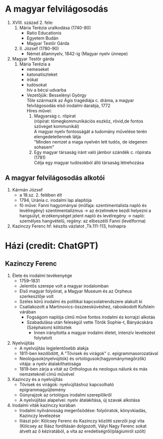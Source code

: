 # A magyar felvilágosodás  
1. XVIII. század 2. fele:  
   1. Mária Terézia uralkodása (1740-80)  
      - Ratio Educationis  
      - Egyetem Budán  
      - Magyar Testőr Gárda  
   2. II. József (1780-90)  
      - Német államnyelv, 1842-ig (Magyar nyelv ünnepe)  
2. Magyar Testőr gárda  
   1. Mária Terézia a  
      - nemeseket  
      - katonatiszteket  
      - írókat  
      - tudósokat  
	hív a bécsi udvarba  
      - Vezetőjük: Besselényi György  
	  	Tőle származik az Ágis tragédiája c. dráma, a magyar felvilágosodás első irodalmi darabja, 1772  
		Híres művei:  
		1. Magyarság c. röpirat  
      (röpirat: tömegkommunikációs eszköz, rövid,de fontos szöveget kommunikál)  
		A magyar nyelv fontosságát a tudomány művelése terén elengedetetlennek látja  
		"Minden nemzet a maga nyelvén lett tudós, de idegenen sohasem"  
		2. Egy magyar társaság iránt való jámbor szándék c. röpirata (1781)  
		Célja egy magyar tudósokból álló társaság létrehozása  
## A magyar felvilágosodás alkotói
1. Kármán József
   - a 18.sz. 2. felében élt
   - 1794, Uránia c. irodalmi lap alapítója
   - fő műve: Fanni hagyományai (műfaja: szentimentalista napló és levélregény)
      szentimentalizmus -> az érzelmekre kezdi helyezni a hangsúlyt, érzékenységet jelent
      napló és levélregény -> napló: személyes hangvételű, regény: az elbeszélő Fanni (levélforma)
2. Kazinczy Ferenc
hf: készíts vázlatot ,Tk.111-113, holnapra  
# Házi (credit: ChatGPT)
## Kazinczy Ferenc
1. Élete és irodalmi tevékenyége
   - 1759–1831
   - Jelentős szerepe volt a magyar irodalomban
   - Első magyar folyóirat, a Magyar Museum és az Orpheus szerkesztője volt
   - Széles körű irodalmi és politikai kapcsolatrendszere alakult ki
   - Csatlakozott a Martinovics-összeesküvéshez, raboskodott Kufstein várában
      - Fogságom naplója című műve fontos irodalmi és korrajzi alkotás
      - Szabadulása után feleségül vette Török Sophie-t, Bányácskára (Széphalom) költöztek
         - Innen irányította a magyar irodalmi életet, intenzív levelezést folytatott
2. Nyelvújítás
   - A nyelvújítás legjelentősebb alakja
   - 1811-ben kezdődött, A "Tövisek és virágok" c. epigrammasorozatával
   - Neológusok(nyelvújítók) és ortológusok(hagyománymegőrzők) vitája: a nyelv átalakíthatósága
   - 1819-ben zárja a vitát az Orthologus és neologus nálunk és más nemzeteknél című művével
3. Kazinczy és a nyelvújítás
   - Tövisek és virágok: nyelvújításhoz kapcsolható epigrammagyűjtemény
   - Gúnyrajzok az ortológus irodalmi szereplőkről
   - A nyelvújítási alapelvei: nyelv átalakítása, új szavak alkotása
4. Irodalmi viták kazinczy korában
   - Irodalmi nyilvánosság megerősödése: folyóiratok, könyvkiadás, Kazinczy levelezése
   - Iliászi pör: Kölcsey Ferenc és Kazinczy közötti szerzői jogi vita (Kölcsey az Iliász fordításán dolgozott, Vályi Nagy Ferenc sokat átvett az ő kéziratából, a vita az eredetiségről/plágiumról szólt)